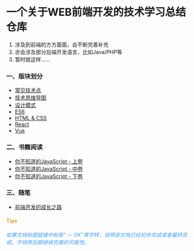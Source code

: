# 一个关于WEB前端开发的技术学习总结仓库
1. 涉及到前端的方方面面，会不断完善补充
2. 亦会涉及部分后端开发语言，比如Java/PHP等
3. 暂时就这样......

### 一、版块划分
- [常见技术点](https://github.com/bobo88/web-front/tree/main/%E5%B8%B8%E8%A7%81%E6%8A%80%E6%9C%AF%E7%82%B9)
- [技术思维导图](https://github.com/bobo88/web-front/tree/main/%E6%8A%80%E6%9C%AF%E6%80%9D%E7%BB%B4%E5%AF%BC%E5%9B%BE)
- [设计模式](https://github.com/bobo88/web-front/tree/main/%E8%AE%BE%E8%AE%A1%E6%A8%A1%E5%BC%8F)
- [ES6](https://github.com/bobo88/web-front/tree/main/ES6)
- [HTML & CSS](https://github.com/bobo88/web-front/tree/main/HTML%20%26%20CSS)
- [React](https://github.com/bobo88/web-front/tree/main/react)
- [Vue](https://github.com/bobo88/web-front/tree/main/vue)

### 二、书籍阅读
- [你不知道的JavaScript - 上卷]()
- [你不知道的JavaScript - 中卷]()
- [你不知道的JavaScript - 下卷]()

### 三、随笔
- [前端开发的成长之路]()

#### <font color=#E6A23C >Tips</font>
*<font color=#409EFF >如果文档标题链接中标有“ -- OK”等字样，说明该文档已经初步完成或者最终完成。不排除后期继续完善的可能性。</font>*

